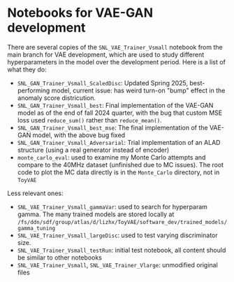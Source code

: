 # Notebooks for VAE-GAN development

There are several copies of the `SNL_VAE_Trainer_Vsmall` notebook from the main branch for VAE development, which are used to study different hyperparameters in the model over the development period. Here is a list of what they do:

- `SNL_GAN_Trainer_Vsmall_ScaledDisc`: Updated Spring 2025, best-performing model, current issue: has weird turn-on "bump" effect in the anomaly score districution.
- `SNL_GAN_Trainer_Vsmall_best`: Final implementation of the VAE-GAN model as of the end of fall 2024 quarter, with the bug that custom MSE loss used `reduce_sum()` rather than `reduce_mean()`. 
- `SNL_GAN_Trainer_Vsmall_best_mse`: The final implementation of the VAE-GAN model, with the above bug fixed
- `SNL_GAN_Trainer_Vsmall_Adversarial`: Trial implementation of an ALAD structure (using a real generator instead of encoder)
- `monte_carlo_eval`: used to examine my Monte Carlo attempts and compare to the 40MHz dataset (unfinished due to MC issues). The root code to plot the MC data directly is in the `Monte_Carlo` directory, not in `ToyVAE`

Less relevant ones:
- `SNL_VAE_Trainer_Vsmall_gammaVar`: used to search for hyperparam gamma. The many trained models are stored locally at `/fs/ddn/sdf/group/atlas/d/lizhx/ToyVAE/software_dev/trained_models/gamma_tuning`
- `SNL_VAE_Trainer_Vsmall_largeDisc`: used to test varying discriminator size.
- `SNL_VAE_Trainer_Vsmall_testRun`: initial test notebook, all content should be similar to other notebooks
- `SNL_VAE_Trainer_Vsmall`, `SNL_VAE_Trainer_Vlarge`: unmodified original files